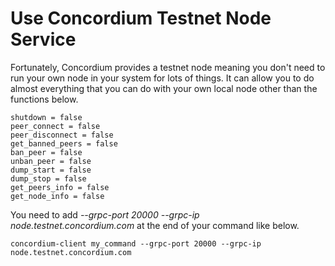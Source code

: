 # Use Concordium Testnet Node Service

Fortunately, Concordium provides a testnet node meaning you don't need to run your own node in your system for lots of things. It can allow you to do almost everything that you can do with your own local node other than the functions below.&#x20;

```
shutdown = false
peer_connect = false
peer_disconnect = false
get_banned_peers = false
ban_peer = false
unban_peer = false
dump_start = false
dump_stop = false
get_peers_info = false
get_node_info = false
```

You need to add _--grpc-port 20000 --grpc-ip node.testnet.concordium.com_ at the end of your command like below.

```
concordium-client my_command --grpc-port 20000 --grpc-ip node.testnet.concordium.com
```

